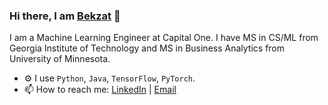 ### Hi there, I am [Bekzat](https://bekzatalish.com/) 👋

I am a Machine Learning Engineer at Capital One. I have MS in CS/ML from Georgia Institute of Technology and MS in Business Analytics from University of Minnesota.

- ⚙️ I use `Python`, `Java`, `TensorFlow`, `PyTorch`.
- 📫 How to reach me: [LinkedIn](https://www.linkedin.com/in/bekzatalish/) | [Email](mailto:bekzatalish@gmail.com)

<!--
**bekzatalish/bekzatalish** is a ✨ _special_ ✨ repository because its `README.md` (this file) appears on your GitHub profile.

Here are some ideas to get you started:

- 🔭 I’m currently working on ...
- 🌱 I’m currently learning ...
- 👯 I’m looking to collaborate on ...
- 🤔 I’m looking for help with ...
- 💬 Ask me about ...
- 📫 How to reach me: ...
- 😄 Pronouns: ...
- ⚡ Fun fact: ...
-->
